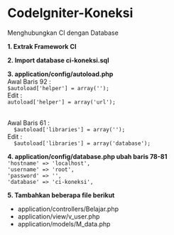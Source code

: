 # CodeIgniter-Koneksi
Menghubungkan CI dengan Database

**1. Extrak Framework CI**

**2. Import database ci-koneksi.sql**

**3. application/config/autoload.php**
  <br>Awal Baris 92 :
  <br>`$autoload['helper'] = array('');`
  <br>Edit :
  <br>`autoload['helper'] = array('url');`

  <br>Awal Baris 61 :
  <br>`  $autoload['libraries'] = array('');`
  <br>Edit :
  <br>`  $autoload['libraries'] = array('database');`


**4. application/config/database.php ubah baris 78-81**
  <br>`'hostname' => 'localhost',`
  <br>`'username' => 'root',`
  <br>`'password' => '',`
  <br>`'database' => 'ci-koneksi',`

  **5. Tambahkan beberapa file berikut**
  - application/controllers/Belajar.php
  - application/view/v_user.php
  - application/models/M_data.php 

